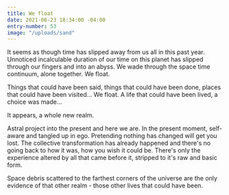 ```yaml
---
title: We float
date: 2021-06-23 18:34:00 -04:00
entry-number: 53
image: "/uploads/sand"
---
```


It seems as though time has slipped away from us all in this past year. Unnoticed incalculable duration of our time on this planet has slipped through our fingers and into an abyss. We wade through the space time continuum, alone together.  We float. 

Things that could have been said, things that could have been done, places that could have been visited... We float. A life that could have been lived, a choice was made... 

It appears, a whole new realm.

Astral project into the present and here we are. In the present moment, self-aware and tangled up in ego. Pretending nothing has changed will get you lost. The collective transformation has already happened and there's no going back to how it was, how you wish it could be. There's only the experience altered by all that came before it, stripped to it's raw and basic form. 

Space debris scattered to the farthest corners of the universe are the only evidence of that other realm - those other lives that could have been.  

